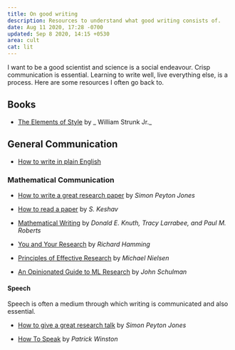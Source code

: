 ```yaml
---
title: On good writing
description: Resources to understand what good writing consists of.
date: Aug 11 2020, 17:28 -0700
updated: Sep 8 2020, 14:15 +0530
area: cult
cat: lit
---
```


I want to be a good scientist and science is a social endeavour. Crisp communication
is essential. Learning to write well, live everything else, is a process. Here
are some resources I often go back to.

## Books

- [The Elements of Style](https://www.goodreads.com/book/show/11886303-the-elements-of-style) by _ William Strunk Jr._

## General Communication

- [How to write in plain English](http://www.plainenglish.co.uk/how-to-write-in-plain-english.html)

### Mathematical Communication

- [How to write a great research paper](https://www.microsoft.com/en-us/research/academic-program/write-great-research-paper/) by _Simon Peyton Jones_

- [How to read a paper](https://web.stanford.edu/class/ee384m/Handouts/HowtoReadPaper.pdf) by _S. Keshav_

- [Mathematical Writing](https://jmlr.csail.mit.edu/reviewing-papers/knuth_mathematical_writing.pdf) by _Donald E. Knuth, Tracy Larrabee, and Paul M. Roberts_

- [You and Your Research](http://www.cs.virginia.edu/~robins/YouAndYourResearch.html) by _Richard Hamming_

- [Principles of Effective Research](http://michaelnielsen.org/blog/principles-of-effective-research/) by _Michael Nielsen_

- [An Opinionated Guide to ML Research](http://joschu.net/blog/opinionated-guide-ml-research.html) by _John Schulman_

#### Speech

Speech is often a medium through which writing is communicated and also essential.

- [How to give a great research talk](https://www.microsoft.com/en-us/research/academic-program/give-great-research-talk/) by _Simon Peyton Jones_

- [How To Speak](https://www.youtube.com/watch?v=Unzc731iCUY&feature=share) by _Patrick Winston_
